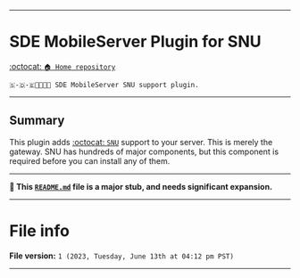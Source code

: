 
***

# SDE MobileServer Plugin for SNU

[:octocat: `🏠️ Home repository`](https://github.com/seanpm2001/SDE_MobileServer/)

`🇸-🇩-🇪📱️🌐️💾️🔌️ SDE MobileServer SNU support plugin.`

***

## Summary

This plugin adds [:octocat: `SNU`](https://github.com/seanpm2001/SNU/) support to your server. This is merely the gateway. SNU has hundreds of major components, but this component is required before you can install any of them.

***

**🌱️ This [`README.md`](/README.md) file is a major stub, and needs significant expansion.**

***

# File info

**File version:** `1 (2023, Tuesday, June 13th at 04:12 pm PST)`

***

